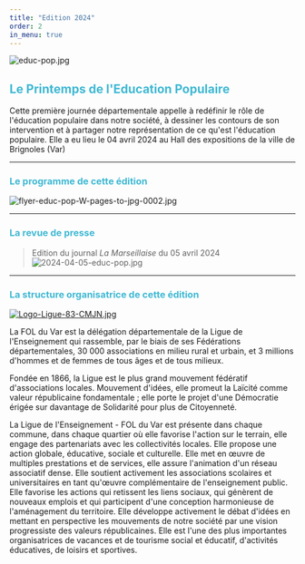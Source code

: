 ```yaml
---
title: "Edition 2024"
order: 2
in_menu: true
---
```

![educ-pop.jpg](https://i.postimg.cc/0yRRnqrB/educ-pop.jpg)

## <span style="color: #3FB8D3">Le Printemps de l'Education Populaire</span>

Cette première journée départementale appelle à redéfinir le rôle de l'éducation populaire dans notre société, à dessiner les contours de son intervention et à partager notre représentation de ce qu'est l'éducation populaire. Elle a eu lieu le 04 avril 2024 au Hall des expositions de la ville de Brignoles (Var)

---

###  <span style="color: #3FB8D3">Le programme de cette édition</span>

![flyer-educ-pop-W-pages-to-jpg-0002.jpg](https://i.postimg.cc/sx9RFWjP/flyer-educ-pop-W-pages-to-jpg-0002.jpg)

---

###  <span style="color: #3FB8D3">La revue de presse</span>

> Edition du journal _La Marseillaise_ du 05 avril 2024
![2024-04-05-educ-pop.jpg](https://i.postimg.cc/wTSCCkWc/2024-04-05-educ-pop.jpg)

----

###  <span style="color: #3FB8D3">La structure organisatrice de cette édition</span>

[![Logo-Ligue-83-CMJN.jpg](https://i.postimg.cc/NMxfLr2z/Logo-Ligue-83-CMJN.jpg)](https://fol83laligue.org/)

<span style="text-justify">La FOL du Var est la délégation départementale de la Ligue de l'Enseignement qui rassemble, par le biais de ses Fédérations départementales, 30 000 associations en milieu rural et urbain, et 3 millions d'hommes et de femmes de tous âges et de tous milieux.

Fondée en 1866, la Ligue est le plus grand mouvement fédératif d'associations locales. Mouvement d'idées, elle promeut la Laïcité comme valeur républicaine fondamentale ; elle porte le projet d'une Démocratie érigée sur davantage de Solidarité pour plus de Citoyenneté.

La Ligue de l'Enseignement - FOL du Var est présente dans chaque commune, dans chaque quartier où elle favorise l'action sur le terrain, elle engage des partenariats avec les collectivités locales. Elle propose une action globale, éducative, sociale et culturelle. Elle met en œuvre de multiples prestations et de services, elle assure l'animation d'un réseau associatif dense. Elle soutient activement les associations scolaires et universitaires en tant qu'œuvre complémentaire de l'enseignement public. Elle favorise les actions qui retissent les liens sociaux, qui génèrent de nouveaux emplois et qui participent d'une conception harmonieuse de l'aménagement du territoire. Elle développe activement le débat d'idées en mettant en perspective les mouvements de notre société par une vision progressiste des valeurs républicaines. Elle est l'une des plus importantes organisatrices de vacances et de tourisme social et éducatif, d'activités éducatives, de loisirs et sportives. 
